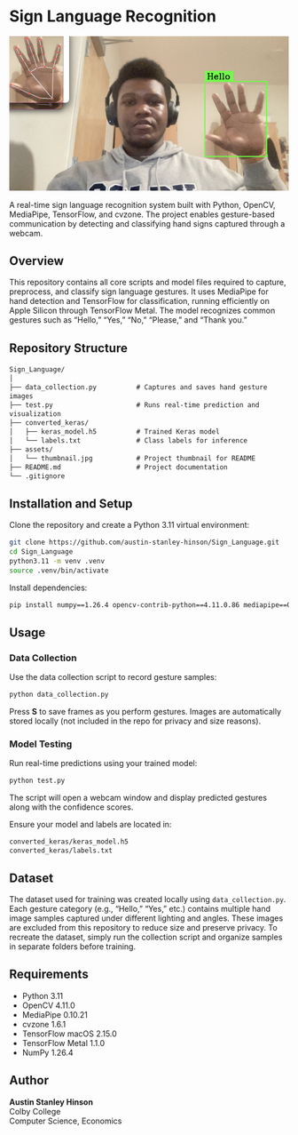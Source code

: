 # Sign Language Recognition

![Thumbnail](assets/thumbnail.jpg)

A real-time sign language recognition system built with Python, OpenCV, MediaPipe, TensorFlow, and cvzone. The project enables gesture-based communication by detecting and classifying hand signs captured through a webcam.

## Overview
This repository contains all core scripts and model files required to capture, preprocess, and classify sign language gestures. It uses MediaPipe for hand detection and TensorFlow for classification, running efficiently on Apple Silicon through TensorFlow Metal. The model recognizes common gestures such as “Hello,” “Yes,” “No,” “Please,” and “Thank you.”

## Repository Structure
```
Sign_Language/
│
├── data_collection.py          # Captures and saves hand gesture images
├── test.py                     # Runs real-time prediction and visualization
├── converted_keras/
│   ├── keras_model.h5          # Trained Keras model
│   └── labels.txt              # Class labels for inference
├── assets/
│   └── thumbnail.jpg           # Project thumbnail for README
├── README.md                   # Project documentation
└── .gitignore
```

## Installation and Setup
Clone the repository and create a Python 3.11 virtual environment:
```bash
git clone https://github.com/austin-stanley-hinson/Sign_Language.git
cd Sign_Language
python3.11 -m venv .venv
source .venv/bin/activate
```

Install dependencies:
```bash
pip install numpy==1.26.4 opencv-contrib-python==4.11.0.86 mediapipe==0.10.21 cvzone==1.6.1 tensorflow-macos==2.15.0 tensorflow-metal==1.1.0
```

## Usage
### Data Collection
Use the data collection script to record gesture samples:
```bash
python data_collection.py
```
Press **S** to save frames as you perform gestures. Images are automatically stored locally (not included in the repo for privacy and size reasons).

### Model Testing
Run real-time predictions using your trained model:
```bash
python test.py
```
The script will open a webcam window and display predicted gestures along with the confidence scores.

Ensure your model and labels are located in:
```
converted_keras/keras_model.h5
converted_keras/labels.txt
```

## Dataset
The dataset used for training was created locally using `data_collection.py`. Each gesture category (e.g., “Hello,” “Yes,” etc.) contains multiple hand image samples captured under different lighting and angles. These images are excluded from this repository to reduce size and preserve privacy. To recreate the dataset, simply run the collection script and organize samples in separate folders before training.

## Requirements
- Python 3.11  
- OpenCV 4.11.0  
- MediaPipe 0.10.21  
- cvzone 1.6.1  
- TensorFlow macOS 2.15.0  
- TensorFlow Metal 1.1.0  
- NumPy 1.26.4  

## Author
**Austin Stanley Hinson**  
Colby College  
Computer Science, Economics
